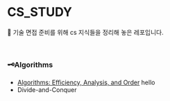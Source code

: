# CS_STUDY

📌 기술 면접 준비를 위해 cs 지식들을 정리해 놓은 레포입니다.

<br>

### 🗝Algorithms

- [Algorithms: Efficiency, Analysis, and Order](./algorithms.md)
hello
- Divide-and-Conquer